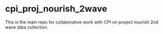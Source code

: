 # cpi_proj_nourish_2wave

This is the main repo for collaborative work with CPI on project nourish 2nd wave data collection. 
